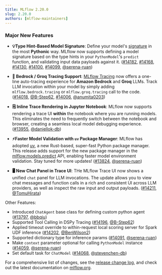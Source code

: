 ```yaml
---
title: MLflow 2.20.0
slug: 2.20.0
authors: [mlflow-maintainers]
---
```


### Major New Features

- **💡Type Hint-Based Model Signature**: Define your model's [signature](https://www.mlflow.org/docs/latest/model/signatures.html) in the most **Pythonic** way. MLflow now supports defining a model signature based on the type hints in your `PythonModel`'s `predict` function, and validating input data payloads against it. ([#14182](https://github.com/mlflow/mlflow/pull/14182), [#14168](https://github.com/mlflow/mlflow/pull/14168), [#14130](https://github.com/mlflow/mlflow/pull/14130), [#14100](https://github.com/mlflow/mlflow/pull/14100), [#14099](https://github.com/mlflow/mlflow/pull/14099), [@serena-ruan](https://github.com/serena-ruan))

- **🧠 Bedrock / Groq Tracing Support**: [MLflow Tracing](https://mlflow.org/docs/latest/llms/tracing/index.html) now offers a one-line auto-tracing experience for **Amazon Bedrock** and **Groq** LLMs. Track LLM invocation within your model by simply adding `mlflow.bedrock.tracing` or `mlflow.groq.tracing` call to the code. ([#14018](https://github.com/mlflow/mlflow/pull/14018), [@B-Step62](https://github.com/B-Step62), [#14006](https://github.com/mlflow/mlflow/pull/14006), [@anumita0203](https://github.com/anumita0203))

- **🗒️ Inline Trace Rendering in Jupyter Notebook**: MLflow now supports rendering a trace UI **within** the notebook where you are running models. This eliminates the need to frequently switch between the notebook and browser, creating a seamless local model debugging experience. ([#13955](https://github.com/mlflow/mlflow/pull/13955), [@daniellok-db](https://github.com/daniellok-db))

- **⚡️Faster Model Validation with `uv` Package Manager**: MLflow has adopted [uv](https://github.com/astral-sh/uv), a new Rust-based, super-fast Python package manager. This release adds support for the new package manager in the [mlflow.models.predict](https://www.mlflow.org/docs/latest/model/dependencies.html#validating-environment-for-prediction) API, enabling faster model environment validation. Stay tuned for more updates! ([#13824](https://github.com/mlflow/mlflow/pull/13824), [@serena-ruan](https://github.com/serena-ruan))

- **🖥️ New Chat Panel in Trace UI**: THe MLflow Trace UI now shows a unified `chat` panel for LLM invocations. The update allows you to view chat messages and function calls in a rich and consistent UI across LLM providers, as well as inspect the raw input and output payloads. ([#14211](https://github.com/mlflow/mlflow/pull/14211), [@TomuHirata](https://github.com/TomuHirata))

Other Features:

- Introduced `ChatAgent` base class for defining custom python agent ([#13797](https://github.com/mlflow/mlflow/pull/13797), [@bbqiu](https://github.com/bbqiu))
- Supported Tool Calling in DSPy Tracing ([#14196](https://github.com/mlflow/mlflow/pull/14196), [@B-Step62](https://github.com/B-Step62))
- Applied timeout override to within-request local scoring server for Spark UDF inference ([#14202](https://github.com/mlflow/mlflow/pull/14202), [@BenWilson2](https://github.com/BenWilson2))
- Supported dictionary type for inference params ([#14091](https://github.com/mlflow/mlflow/pull/14091), [@serena-ruan](https://github.com/serena-ruan))
- Make `context` parameter optional for calling `PythonModel` instance ([#14059](https://github.com/mlflow/mlflow/pull/14059), [@serena-ruan](https://github.com/serena-ruan))
- Set default task for `ChatModel` ([#14068](https://github.com/mlflow/mlflow/pull/14068), [@stevenchen-db](https://github.com/stevenchen-db))

For a comprehensive list of changes, see the [release change log](https://github.com/mlflow/mlflow/releases/tag/v2.20.0), and check out the latest documentation on [mlflow.org](http://mlflow.org/).
